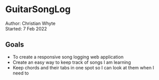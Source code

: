 # GuitarSongLog
Author: Christian Whyte  
Started: 7 Feb 2022
## Goals
- To create a responsive song logging web application
- Create an easy way to keep track of songs I am learning
- Keep chords and their tabs in one spot so I can look at them when I need to

